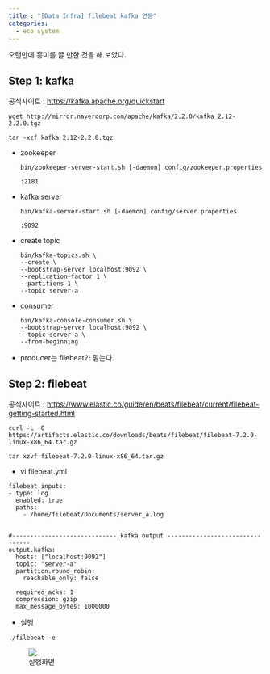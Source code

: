 ```yaml
---
title : "[Data Infra] filebeat kafka 연동"
categories:
  - eco system
---
```


오랜만에 흥미를 끌 만한 것을 해 보았다.

## Step 1: kafka

공식사이트 : <https://kafka.apache.org/quickstart>

~~~
wget http://mirror.navercorp.com/apache/kafka/2.2.0/kafka_2.12-2.2.0.tgz

tar -xzf kafka_2.12-2.2.0.tgz
~~~

- zookeeper
    ~~~
    bin/zookeeper-server-start.sh [-daemon] config/zookeeper.properties

    :2181
    ~~~

- kafka server
    ~~~
    bin/kafka-server-start.sh [-daemon] config/server.properties

    :9092
    ~~~

- create topic
    ~~~
    bin/kafka-topics.sh \
    --create \
    --bootstrap-server localhost:9092 \
    --replication-factor 1 \
    --partitions 1 \
    --topic server-a
    ~~~

- consumer
    ~~~
    bin/kafka-console-consumer.sh \
    --bootstrap-server localhost:9092 \
    --topic server-a \
    --from-beginning
    ~~~

- producer는 filebeat가 맡는다.

## Step 2: filebeat

공식사이트 : <https://www.elastic.co/guide/en/beats/filebeat/current/filebeat-getting-started.html>

~~~
curl -L -O https://artifacts.elastic.co/downloads/beats/filebeat/filebeat-7.2.0-linux-x86_64.tar.gz

tar xzvf filebeat-7.2.0-linux-x86_64.tar.gz
~~~

- vi filebeat.yml

~~~
filebeat.inputs:
- type: log
  enabled: true
  paths:
    - /home/filebeat/Documents/server_a.log


#----------------------------- kafka output --------------------------------
output.kafka:
  hosts: ["localhost:9092"]
  topic: "server-a"
  partition.round_robin:
    reachable_only: false

  required_acks: 1
  compression: gzip
  max_message_bytes: 1000000
~~~

- 실행

~~~
./filebeat -e
~~~

<figure>
  <img src="/assets/images/19-07-30-filebeat_kafka/run.png">
  <figcaption>실행화면</figcaption>
</figure>


